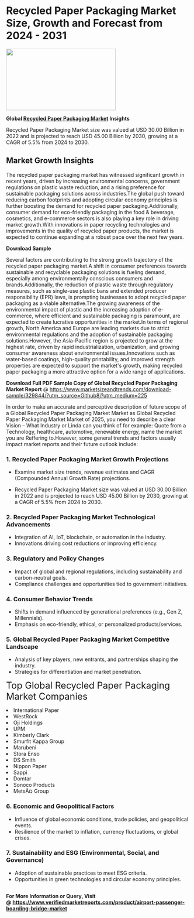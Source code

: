 <H1>Recycled Paper Packaging Market Size, Growth and Forecast from 2024 - 2031</H1><img class="aligncenter size-medium wp-image-584254" src="https://thirdeyenews.in/wp-content/uploads/2024/09/Global-Market-Research-300x168.jpeg" alt="" width="300" height="168" /><p><strong>Global&nbsp;<a href="https://www.marketsizeandtrends.com/download-sample/329844/?utm_source=Github8j?utm_medium=225">Recycled Paper Packaging Market</a> Insights</strong></p><p>Recycled Paper Packaging Market size was valued at USD 30.00 Billion in 2022 and is projected to reach USD 45.00 Billion by 2030, growing at a CAGR of 5.5% from 2024 to 2030.</p><p><h2>Market Growth Insights</h2> <p>The recycled paper packaging market has witnessed significant growth in recent years, driven by increasing environmental concerns, government regulations on plastic waste reduction, and a rising preference for sustainable packaging solutions across industries.The global push toward reducing carbon footprints and adopting circular economy principles is further boosting the demand for recycled paper packaging.Additionally, consumer demand for eco-friendly packaging in the food & beverage, cosmetics, and e-commerce sectors is also playing a key role in driving market growth.With innovations in paper recycling technologies and improvements in the quality of recycled paper products, the market is expected to continue expanding at a robust pace over the next few years.</p> <p><strong>Download Sample</strong></p> <p>Several factors are contributing to the strong growth trajectory of the recycled paper packaging market.A shift in consumer preferences towards sustainable and recyclable packaging solutions is fueling demand, especially among environmentally conscious consumers and brands.Additionally, the reduction of plastic waste through regulatory measures, such as single-use plastic bans and extended producer responsibility (EPR) laws, is prompting businesses to adopt recycled paper packaging as a viable alternative.The growing awareness of the environmental impact of plastic and the increasing adoption of e-commerce, where efficient and sustainable packaging is paramount, are expected to create lucrative opportunities in the market.In terms of regional growth, North America and Europe are leading markets due to strict environmental regulations and the adoption of sustainable packaging solutions.However, the Asia-Pacific region is projected to grow at the highest rate, driven by rapid industrialization, urbanization, and growing consumer awareness about environmental issues.Innovations such as water-based coatings, high-quality printability, and improved strength properties are expected to support the market's growth, making recycled paper packaging a more attractive option for a wide range of applications.</p> <p><span class=""><strong>Download Full PDF Sample Copy of Global Recycled Paper Packaging Market Report</strong> @ <a href="https://www.marketsizeandtrends.com/download-sample/329844/?utm_source=Github8j?utm_medium=225" target="_blank">https://www.marketsizeandtrends.com/download-sample/329844/?utm_source=Github8j?utm_medium=225</a></span></p><p>In order to make an accurate and perceptive description of future scope of a Global&nbsp;Recycled Paper Packaging Market Market as Global&nbsp;Recycled Paper Packaging Market Market of 2025, you need to describe a clear Vision &ndash; What Industry or Linda can you think of for example: Quote from a Technology, healthcare, automotive, renewable energy, name the market you are Reffering to.However, some general trends and factors usually impact market reports and their future outlook include:</p><h3>1.&nbsp;<strong>Recycled Paper Packaging Market Growth Projections</strong></h3><ul><li>Examine market size trends, revenue estimates and CAGR (Compounded Annual Growth Rate) projections.</li><li><p>Recycled Paper Packaging Market size was valued at USD 30.00 Billion in 2022 and is projected to reach USD 45.00 Billion by 2030, growing at a CAGR of 5.5% from 2024 to 2030.</p></li></ul><h3>2.&nbsp;<strong>Recycled Paper Packaging Market Technological Advancements</strong></h3><ul><li>Integration of AI, IoT, blockchain, or automation in the industry.</li><li>Innovations driving cost reductions or improving efficiency.</li></ul><h3>3.&nbsp;<strong>Regulatory and Policy Changes</strong></h3><ul><li>Impact of global and regional regulations, including sustainability and carbon-neutral goals.</li><li>Compliance challenges and opportunities tied to government initiatives.</li></ul><h3>4.&nbsp;<strong>Consumer Behavior Trends</strong></h3><ul><li>Shifts in demand influenced by generational preferences (e.g., Gen Z, Millennials).</li><li>Emphasis on eco-friendly, ethical, or personalized products/services.</li></ul><h3>5.&nbsp;<strong>Global Recycled Paper Packaging Market Competitive Landscape</strong></h3><ul><li>Analysis of key players, new entrants, and partnerships shaping the industry.</li><li>Strategies for differentiation and market penetration.</li></ul><p data-pm-slice="1 1 []"><span style="color: inherit; font-family: inherit; font-size: 25px;">Top Global Recycled Paper Packaging Market Companies</span></p><div class="" data-test-id=""><p><li>International Paper</li><li> WestRock</li><li> Oji Holdings</li><li> UPM</li><li> Kimberly Clark</li><li> Smurfit Kappa Group</li><li> Marubeni</li><li> Stora Enso</li><li> DS Smith</li><li> Nippon Paper</li><li> Sappi</li><li> Domtar</li><li> Sonoco Products</li><li> MetsÃ¤ Group</li></p></div><h3>6.&nbsp;<strong>Economic and Geopolitical Factors</strong></h3><ul><li>Influence of global economic conditions, trade policies, and geopolitical events.</li><li>Resilience of the market to inflation, currency fluctuations, or global crises.</li></ul><h3>7.&nbsp;<strong>Sustainability and ESG (Environmental, Social, and Governance)</strong></h3><ul><li>Adoption of sustainable practices to meet ESG criteria.</li><li>Opportunities in green technologies and circular economy principles.</li></ul><h2><strong style="font-size: 14px;">For More Information or Query, Visit @&nbsp;</strong><a style="background-color: #ffffff; font-size: 14px;" href="https://www.marketsizeandtrends.com/report/recycled-paper-packaging-market/" target="_blank">https://www.verifiedmarketreports.com/product/airport-passenger-boarding-bridge-market</a></h2>